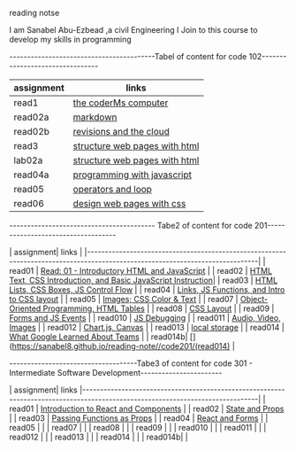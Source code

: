 reading notse


I am Sanabel Abu-Ezbead ,a civil Engineering I Join to this course to develop my skills in programming

-----------------------------------------Tabel of content for code 102--------------------------------



 | assignment  |             links                              |
 | ------------|------------------------------------------------|
 |  read1      |   [the coderMs computer](read1)                |
 |  read02a    |   [markdown](read02a)                          |
 |  read02b    |   [revisions and the cloud](read02b)           |
 |  read3      |   [structure web pages with html](read3)       |
 |  lab02a     |   [structure web pages with html](lab02a)      |
 |  read04a    |   [programming with javascript ](read04a)      | 
 |  read05     |   [operators and loop](read05)                 |
 |  read06     |   [design web pages with css](read06)          |





----------------------------------------- Tabe2 of content for code 201-----------------------------------


 
 | assignment|  links                                                                                                           |
 |------------------------------------------------------------------------------------------------------------------------------|
 |  read01  |   [Read: 01 - Introductory HTML and JavaScript](https://sanabel8.github.io/reading-note//code201/read01)          |
 |  read02  |   [HTML Text, CSS Introduction, and Basic JavaScript Instruction](https://sanabel8.github.io/reading-note//read02)|
 |  read03  |   [HTML Lists, CSS Boxes, JS Control Flow](https://sanabel8.github.io/reading-note//code201/read03)               |
 |  read04  |   [Links, JS Functions, and Intro to CSS layout](https://sanabel8.github.io/reading-note//code201/read04)         | 
 |  read05  |   [Images; CSS Color & Text](https://sanabel8.github.io/reading-note//code201/read05)                             | 
 |  read07  |   [Object-Oriented Programming, HTML Tables](https://sanabel8.github.io/reading-note//code201/read07)             |
 |  read08  |   [ CSS Layout](https://sanabel8.github.io/reading-note//code201/read08)                                          |
 |  read09  |   [Forms and JS Events](https://sanabel8.github.io/reading-note//code201/read09)                                  | 
 |  read010 |   [JS Debugging](https://sanabel8.github.io/reading-note//code201/read010)                                        |
 |  read011 |   [Audio, Video, Images](https://sanabel8.github.io/reading-note//code201/read011)                                |
 |  read012 |   [ Chart.js, Canvas](https://sanabel8.github.io/reading-note//code201/read012)                                   |
 |  read013 |   [local storage](https://sanabel8.github.io/reading-note//code201/read013)                                       |
 |  read014 |   [What Google Learned About Teams](https://sanabel8.github.io/reading-note//code201/read014a)                    |
 |  read014b|   [](https://sanabel8.github.io/reading-note//code201/(read014)                                                   | 
                                                    




 ------------------------------------Tabe3 of content for code 301 - Intermediate Software Development-----------------------

                                                    
 | assignment|  links                                                                                                           |-------------------------------------------------------------------------------------------------------------------------------|
 |  read01  |   [Introduction to React and Components](https://sanabel8.github.io/reading-note//code301/class01)                |
 |  read02  |   [State and Props](https://sanabel8.github.io/reading-note//code301/class02)                                     |
 |  read03  |   [Passing Functions as Props](https://sanabel8.github.io/reading-note//code301/class03)                          |
 |  read04  |   [React and Forms](https://sanabel8.github.io/reading-note//code301/class04)                                     | 
 |  read05  |   [](https://sanabel8.github.io/reading-note//code301/class05)                             | 
 |  read07  |   [](https://sanabel8.github.io/reading-note//code301/class06)             |
 |  read08  |   [ ](https://sanabel8.github.io/reading-note//code301/class07)                                          |
 |  read09  |   [](https://sanabel8.github.io/reading-note//code301/class08)                                  | 
 |  read010 |   [](https://sanabel8.github.io/reading-note//code301/class09)                                        |
 |  read011 |   [](https://sanabel8.github.io/reading-note//code301/class10)                                |
 |  read012 |   [ ](https://sanabel8.github.io/reading-note//code301/class11)                                   |
 |  read013 |   [](https://sanabel8.github.io/reading-note//code301/class12)                                       |
 |  read014 |   [](https://sanabel8.github.io/reading-note//code301/class13)                    |
 |  read014b|   [](https://sanabel8.github.io/reading-note//code301/class14)                                                   | 
                                                    